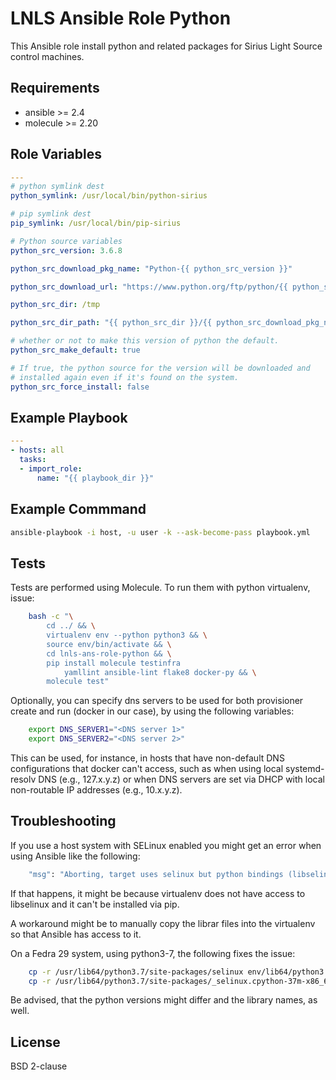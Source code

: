 LNLS Ansible Role Python
=======================

This Ansible role install python and related packages for Sirius Light Source control machines.

## Requirements

- ansible >= 2.4
- molecule >= 2.20

## Role Variables

```yaml
---
# python symlink dest
python_symlink: /usr/local/bin/python-sirius

# pip symlink dest
pip_symlink: /usr/local/bin/pip-sirius

# Python source variables
python_src_version: 3.6.8

python_src_download_pkg_name: "Python-{{ python_src_version }}"

python_src_download_url: "https://www.python.org/ftp/python/{{ python_src_version }}/{{ python_src_download_pkg_name }}.tgz"

python_src_dir: /tmp

python_src_dir_path: "{{ python_src_dir }}/{{ python_src_download_pkg_name }}"

# whether or not to make this version of python the default.
python_src_make_default: true

# If true, the python source for the version will be downloaded and
# installed again even if it's found on the system.
python_src_force_install: false
```

## Example Playbook

```yaml
---
- hosts: all
  tasks:
  - import_role:
      name: "{{ playbook_dir }}"
```

## Example Commmand

```bash
ansible-playbook -i host, -u user -k --ask-become-pass playbook.yml
```

## Tests

Tests are performed using Molecule. To run them with python virtualenv, issue:

```bash
    bash -c "\
        cd ../ && \
        virtualenv env --python python3 && \
        source env/bin/activate && \
        cd lnls-ans-role-python && \
        pip install molecule testinfra
            yamllint ansible-lint flake8 docker-py && \
        molecule test"
```

Optionally, you can specify dns servers to be used for both
provisioner create and run (docker in our case), by using
the following variables:


```bash
    export DNS_SERVER1="<DNS server 1>"
    export DNS_SERVER2="<DNS server 2>"
```

This can be used, for instance, in hosts that have non-default
DNS configurations that docker can't access, such as when
using local systemd-resolv DNS (e.g., 127.x.y.z) or when DNS
servers are set via DHCP with local non-routable IP addresses
(e.g., 10.x.y.z).

## Troubleshooting

If you use a host system with SELinux enabled you might get an error when using
Ansible like the following:

```bash
    "msg": "Aborting, target uses selinux but python bindings (libselinux-python) aren't installed!"
```

If that happens, it might be because virtualenv does not have access to libselinux
and it can't be installed via pip.

A workaround might be to manually copy the librar files into the virtualenv
so that Ansible has access to it.

On a Fedra 29 system, using python3-7, the following fixes the issue:

```bash
    cp -r /usr/lib64/python3.7/site-packages/selinux env/lib64/python3.7/site-packages/
    cp -r /usr/lib64/python3.7/site-packages/_selinux.cpython-37m-x86_64-linux-gnu.so env/lib64/python3.7/site-packages/
```

Be advised, that the python versions might differ and the library names, as well.

## License

BSD 2-clause
